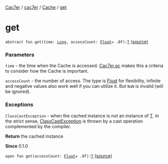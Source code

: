 [Cac7er](../../index.md) / [cac7er](../index.md) / [Cache](index.md) / [get](./get.md)

# get

`abstract fun get(time: `[`Long`](https://kotlinlang.org/api/latest/jvm/stdlib/kotlin/-long/index.html)`, accessCount: `[`Float`](https://kotlinlang.org/api/latest/jvm/stdlib/kotlin/-float/index.html)` = .0f): `[`T`](index.md#T) [(source)](http://2wiqua.wcaokaze.com/gitbucket/wcaokaze/Cac7er/blob/master/src/main/java/cac7er/Cache.kt#L35)

### Parameters

`time` - the time when the Cache is accessed. [Cac7er.gc](../-cac7er/gc.md) makes this a criteria
to consider how the Cache is important.

`accessCount` - the number of access. The type is [Float](https://kotlinlang.org/api/latest/jvm/stdlib/kotlin/-float/index.html) for flexibility, infinite and
negative values also work well if you can utilize it. But `NaN` is
invalid (will be ignored).

### Exceptions

`ClassCastException` - when the cached instance is not an instance of [T](index.md#T). In the strict sense,
[ClassCastException](https://kotlinlang.org/api/latest/jvm/stdlib/kotlin/-class-cast-exception/index.html) is thrown by a cast operation complemented by
the compiler.

**Return**
the cached instance

**Since**
0.1.0

`open fun get(accessCount: `[`Float`](https://kotlinlang.org/api/latest/jvm/stdlib/kotlin/-float/index.html)` = .0f): `[`T`](index.md#T) [(source)](http://2wiqua.wcaokaze.com/gitbucket/wcaokaze/Cac7er/blob/master/src/main/java/cac7er/Cache.kt#L37)